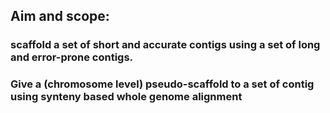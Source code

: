 ## Aim and scope:

### scaffold a set of short and accurate contigs using a set of long and error-prone contigs. 

### Give a (chromosome level) pseudo-scaffold to a set of contig using synteny based whole genome alignment 

